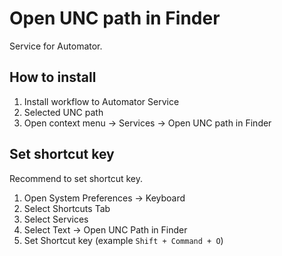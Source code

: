 # Open UNC path in Finder

Service for Automator.

## How to install

1. Install workflow to Automator Service
2. Selected UNC path
3. Open context menu -> Services -> Open UNC path in Finder

## Set shortcut key

Recommend to set shortcut key.

1. Open System Preferences -> Keyboard
2. Select Shortcuts Tab
3. Select Services
4. Select Text -> Open UNC Path in Finder
5. Set Shortcut key (example `Shift + Command + O`)

<!-- vim:ft=markdown -->
